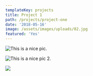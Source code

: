 ```yaml
---
templateKey: projects
title: Project 1
path: /projects/project-one
date: '2018-05-16'
image: /assets/images/uploads/02.jpg
featured: 'Yes'
---
```

![This is a nice pic.](/assets/images/uploads/02.jpg)

![This is a nice pic 2.](/assets/images/uploads/09.jpg)

![](/assets/images/uploads/01.jpg)
